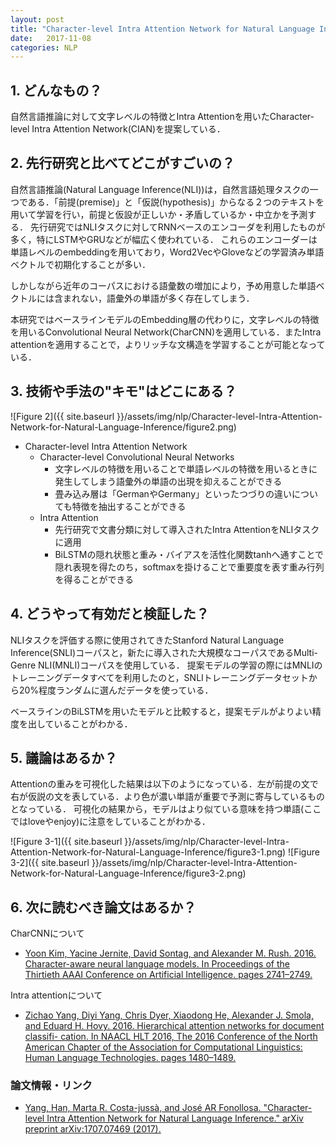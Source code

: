 ```yaml
---
layout: post
title: "Character-level Intra Attention Network for Natural Language Inference"
date:   2017-11-08
categories: NLP
---
```


## 1. どんなもの？

自然言語推論に対して文字レベルの特徴とIntra Attentionを用いたCharacter-level Intra Attention Network(CIAN)を提案している．

## 2. 先行研究と比べてどこがすごいの？

自然言語推論(Natural Language Inference(NLI))は，自然言語処理タスクの一つである．「前提(premise)」と「仮説(hypothesis)」からなる２つのテキストを用いて学習を行い，前提と仮設が正しいか・矛盾しているか・中立かを予測する．
先行研究ではNLIタスクに対してRNNベースのエンコーダを利用したものが多く，特にLSTMやGRUなどが幅広く使われている．
これらのエンコーダーは単語レベルのembeddingを用いており，Word2VecやGloveなどの学習済み単語ベクトルで初期化することが多い．

しかしながら近年のコーパスにおける語彙数の増加により，予め用意した単語ベクトルには含まれない，語彙外の単語が多く存在してしまう．

本研究ではベースラインモデルのEmbedding層の代わりに，文字レベルの特徴を用いるConvolutional Neural Network(CharCNN)を適用している．またIntra attentionを適用することで，よりリッチな文構造を学習することが可能となっている．

## 3. 技術や手法の"キモ"はどこにある？

![Figure 2]({{ site.baseurl }}/assets/img/nlp/Character-level-Intra-Attention-Network-for-Natural-Language-Inference/figure2.png)

- Character-level Intra Attention Network
  - Character-level Convolutional Neural Networks
    - 文字レベルの特徴を用いることで単語レベルの特徴を用いるときに発生してしまう語彙外の単語の出現を抑えることができる
    - 畳み込み層は「GermanやGermany」といったつづりの違いについても特徴を抽出することができる
  - Intra Attention
    - 先行研究で文書分類に対して導入されたIntra AttentionをNLIタスクに適用
    - BiLSTMの隠れ状態と重み・バイアスを活性化関数tanhへ通すことで隠れ表現を得たのち，softmaxを掛けることで重要度を表す重み行列を得ることができる
	
## 4. どうやって有効だと検証した？

NLIタスクを評価する際に使用されてきたStanford Natural Language Inference(SNLI)コーパスと，新たに導入された大規模なコーパスであるMulti-Genre NLI(MNLI)コーパスを使用している．
提案モデルの学習の際にはMNLIのトレーニングデータすべてを利用したのと，SNLIトレーニングデータセットから20%程度ランダムに選んだデータを使っている．

ベースラインのBiLSTMを用いたモデルと比較すると，提案モデルがよりよい精度を出していることがわかる．

## 5. 議論はあるか？

Attentionの重みを可視化した結果は以下のようになっている．左が前提の文で右が仮説の文を表している．より色が濃い単語が重要で予測に寄与しているものとなっている．
可視化の結果から，モデルはより似ている意味を持つ単語(ここではloveやenjoy)に注意をしていることがわかる．

![Figure 3-1]({{ site.baseurl }}/assets/img/nlp/Character-level-Intra-Attention-Network-for-Natural-Language-Inference/figure3-1.png)
![Figure 3-2]({{ site.baseurl }}/assets/img/nlp/Character-level-Intra-Attention-Network-for-Natural-Language-Inference/figure3-2.png)

## 6. 次に読むべき論文はあるか？

CharCNNについて
- [Yoon Kim, Yacine Jernite, David Sontag, and Alexander M. Rush. 2016. Character-aware neural language models. In Proceedings of the Thirtieth AAAI Conference on Artificial Intelligence. pages 2741–2749.](https://dl.acm.org/citation.cfm?id=3016285)

Intra attentionについて
- [Zichao Yang, Diyi Yang, Chris Dyer, Xiaodong He, Alexander J. Smola, and Eduard H. Hovy. 2016. Hierarchical attention networks for document classifi- cation. In NAACL HLT 2016, The 2016 Conference of the North American Chapter of the Association for Computational Linguistics: Human Language Technologies. pages 1480–1489.](http://www.aclweb.org/anthology/N16-1174)

### 論文情報・リンク

* [Yang, Han, Marta R. Costa-jussà, and José AR Fonollosa. "Character-level Intra Attention Network for Natural Language Inference." arXiv preprint arXiv:1707.07469 (2017).](https://arxiv.org/abs/1707.07469)
